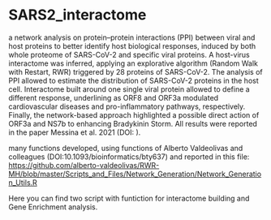 # SARS2_interactome

a network analysis on protein–protein interactions (PPI) between viral and host proteins to better identify host biological responses, induced by both whole proteome of SARS-CoV-2 and specific viral proteins. A host-virus interactome was inferred, applying an explorative algorithm (Random Walk with Restart, RWR) triggered by 28 proteins of SARS-CoV-2. The analysis of PPI allowed to estimate the distribution of SARS-CoV-2 proteins in the host cell. Interactome built around one single viral protein allowed to define a different response, underlining as ORF8 and ORF3a modulated cardiovascular diseases and pro-inflammatory pathways, respectively. Finally, the network-based approach highlighted a possible direct action of ORF3a and NS7b to enhancing Bradykinin Storm. All results were reported in the paper Messina et al. 2021 (DOI: ).

many functions developed, using functions of Alberto Valdeolivas and colleagues (DOI:10.1093/bioinformatics/bty637) and reported in this file: https://github.com/alberto-valdeolivas/RWR-MH/blob/master/Scripts_and_Files/Network_Generation/Network_Generation_Utils.R


Here you can find two script with funtiction for interactome building and Gene Enrichment analysis.
